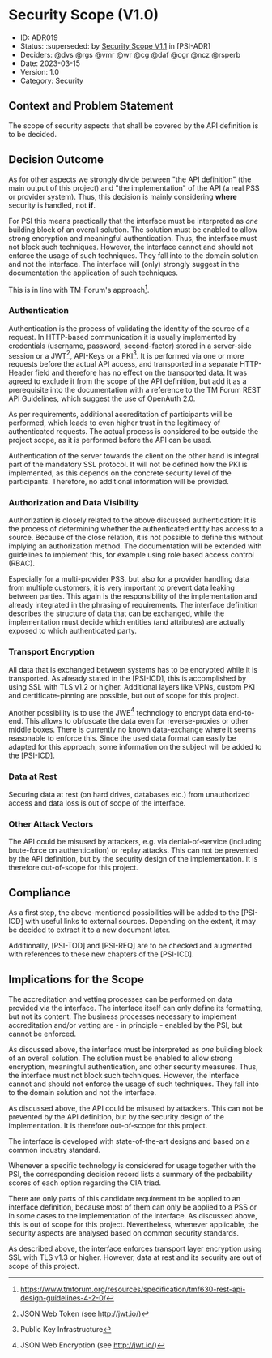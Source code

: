 # Security Scope (V1.0)

* ID: ADR019
* Status: :superseded: by [Security Scope V1.1](../Accepted/ADR019-security-scope_V1.1.md) in [PSI-ADR]
* Deciders: @dvs @rgs @vmr @wr @cg @daf @cgr @ncz @rsperb
* Date: 2023-03-15
* Version: 1.0
* Category: Security

## Context and Problem Statement

The scope of security aspects that shall be covered by the API definition is to be decided.

## Decision Outcome

As for other aspects we strongly divide between "the API definition" (the main output of this project) and "the implementation" of the API (a real PSS or provider system).
Thus, this decision is mainly considering **where** security is handled, not **if**.

For PSI this means practically that the interface must be interpreted as *one* building block of an overall solution.
The solution must be enabled to allow strong encryption and meaningful authentication.
Thus, the interface must not block such techniques.
However, the interface cannot and should not enforce the usage of such techniques.
They fall into to the domain solution and not the interface.
The interface will (only) strongly suggest in the documentation the application of such techniques.

This is in line with TM-Forum's approach[^tmf_rest].

[^tmf_rest]: <https://www.tmforum.org/resources/specification/tmf630-rest-api-design-guidelines-4-2-0/>

### Authentication

Authentication is the process of validating the identity of the source of a request.
In HTTP-based communication it is usually implemented by credentials (username, password, second-factor) stored in a server-side session or a JWT[^jwt], API-Keys or a PKI[^pki].
It is performed via one or more requests before the actual API access, and transported in a separate HTTP-Header field and therefore has no effect on the transported data.
It was agreed to exclude it from the scope of the API definition, but add it as a prerequisite into the documentation with a reference to the TM Forum REST API Guidelines, which suggest the use of OpenAuth 2.0.

As per requirements, additional accreditation of participants will be performed, which leads to even higher trust in the legitimacy of authenticated requests.
The actual process is considered to be outside the project scope, as it is performed before the API can be used.

Authentication of the server towards the client on the other hand is integral part of the mandatory SSL protocol.
It will not be defined how the PKI is implemented, as this depends on the concrete security level of the participants.
Therefore, no additional information will be provided.

[^jwt]: JSON Web Token (see <http://jwt.io/>)
[^pki]: Public Key Infrastructure

### Authorization and Data Visibility

Authorization is closely related to the above discussed authentication:
It is the process of determining whether the authenticated entity has access to a source.
Because of the close relation, it is not possible to define this without implying an authorization method.
The documentation will be extended with guidelines to implement this, for example using role based access control (RBAC).

Especially for a multi-provider PSS, but also for a provider handling data from multiple customers, it is very important to prevent data leaking between parties.
This again is the responsibility of the implementation and already integrated in the phrasing of requirements.
The interface definition describes the structure of data that can be exchanged, while the implementation must decide which entities (and attributes) are actually exposed to which authenticated party.

### Transport Encryption

All data that is exchanged between systems has to be encrypted while it is transported.
As already stated in the [PSI-ICD], this is accomplished by using SSL with TLS v1.2 or higher.
Additional layers like VPNs, custom PKI and certificate-pinning are possible, but out of scope for this project.

Another possibility is to use the JWE[^jwe] technology to encrypt data end-to-end.
This allows to obfuscate the data even for reverse-proxies or other middle boxes.
There is currently no known data-exchange where it seems reasonable to enforce this.
Since the used data format can easily be adapted for this approach, some information on the subject will be added to the [PSI-ICD].

[^jwe]: JSON Web Encryption (see <http://jwt.io/>)

### Data at Rest

Securing data at rest (on hard drives, databases etc.) from unauthorized access and data loss is out of scope of the interface.

### Other Attack Vectors

The API could be misused by attackers, e.g. via denial-of-service (including brute-force on authentication) or replay attacks.
This can not be prevented by the API definition, but by the security design of the implementation.
It is therefore out-of-scope for this project.

## Compliance

As a first step, the above-mentioned possibilities will be added to the [PSI-ICD] with useful links to external sources.
Depending on the extent, it may be decided to extract it to a new document later.

Additionally, [PSI-TOD] and [PSI-REQ] are to be checked and augmented with references to these new chapters of the [PSI-ICD].

## Implications for the Scope

The accreditation and vetting processes can be performed on data provided via the interface.
The interface itself can only define its formatting, but not its content.
The business processes necessary to implement accreditation and/or vetting are - in principle - enabled by the PSI, but cannot be enforced.

As discussed above, the interface must be interpreted as *one* building block of an overall solution.
The solution must be enabled to allow strong encryption, meaningful authentication, and other security measures.
Thus, the interface must not block such techniques.
However, the interface cannot and should not enforce the usage of such techniques.
They fall into to the domain solution and not the interface.

As discussed above, the API could be misused by attackers.
This can not be prevented by the API definition, but by the security design of the implementation.
It is therefore out-of-scope for this project.

The interface is developed with state-of-the-art designs and based on a common industry standard.

Whenever a specific technology is considered for usage together with the PSI, the corresponding decision record lists a summary of the probability scores of each option regarding the CIA triad.

There are only parts of this candidate requirement to be applied to an interface definition, because most of them can only be applied to a PSS or in some cases to the implementation of the interface.
As discussed above, this is out of scope for this project.
Nevertheless, whenever applicable, the security aspects are analysed based on common security standards.

As described above, the interface enforces transport layer encryption using SSL with TLS v1.3 or higher.
However, data at rest and its security are out of scope of this project.
